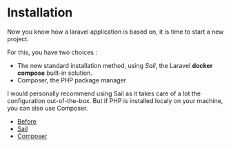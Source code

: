 # Installation

Now you know how a laravel application is based on, it is time to start a new project.

For this, you have two choices : 
* The new standard installation method, using *Sail*, the Laravel **docker compose** built-in solution.
* Composer, the PHP package manager

I would personally recommend using Sail as it takes care of a lot the configuration out-of-the-box.
But if PHP is installed localy on your machine, you can also use Composer.

- [Before](a.introduction.md)
- [Sail](b-1.sail.md)
- [Composer](b-2.composer.md)